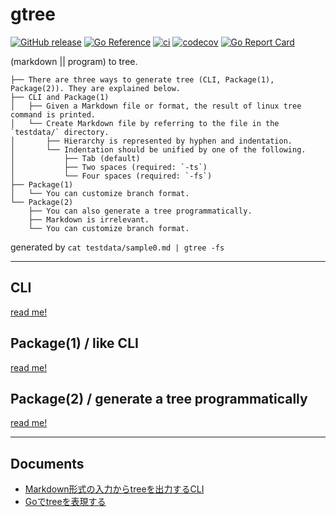 # gtree

[![GitHub release](https://img.shields.io/github/release/ddddddO/gtree.svg)](https://github.com/ddddddO/gtree/releases) [![Go Reference](https://pkg.go.dev/badge/github.com/ddddddO/gtree/v6.svg)](https://pkg.go.dev/github.com/ddddddO/gtree/v6) [![ci](https://github.com/ddddddO/gtree/actions/workflows/ci.yaml/badge.svg)](https://github.com/ddddddO/gtree/actions/workflows/ci.yaml) [![codecov](https://codecov.io/gh/ddddddO/gtree/branch/master/graph/badge.svg?token=JLGSLF33RH)](https://codecov.io/gh/ddddddO/gtree) [![Go Report Card](https://goreportcard.com/badge/github.com/ddddddO/gtree)](https://goreportcard.com/report/github.com/ddddddO/gtree)

(markdown || program) to tree.

```
├── There are three ways to generate tree (CLI, Package(1), Package(2)). They are explained below.
├── CLI and Package(1)
│   ├── Given a Markdown file or format, the result of linux tree command is printed.
│   └── Create Markdown file by referring to the file in the `testdata/` directory.
│       ├── Hierarchy is represented by hyphen and indentation.
│       └── Indentation should be unified by one of the following.
│           ├── Tab (default)
│           ├── Two spaces (required: `-ts`)
│           └── Four spaces (required: `-fs`)
├── Package(1)
│   └── You can customize branch format.
└── Package(2)
    ├── You can also generate a tree programmatically.
    ├── Markdown is irrelevant.
    └── You can customize branch format.
```
generated by `cat testdata/sample0.md | gtree -fs`


---

## CLI
[read me!](https://github.com/ddddddO/gtree/blob/master/README_CLI.md)


## Package(1) / like CLI
[read me!](https://github.com/ddddddO/gtree/blob/master/README_Package_1.md)


## Package(2) / generate a tree programmatically
[read me!](https://github.com/ddddddO/gtree/blob/master/README_Package_2.md)

---

## Documents
- [Markdown形式の入力からtreeを出力するCLI](https://zenn.dev/ddddddo/articles/ad97623a004496)
- [Goでtreeを表現する](https://zenn.dev/ddddddo/articles/8cd85c68763f2e)
